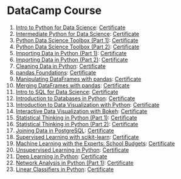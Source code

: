 # DataCamp Course
  
  1. [Intro to Python for Data Science](https://www.datacamp.com/courses/intro-to-python-for-data-science):  [Certificate](https://www.datacamp.com/courses/intro-to-python-for-data-science)
  2. [Intermediate Python for Data Science](https://www.datacamp.com/courses/intermediate-python-for-data-science):  [Certificate](https://www.datacamp.com/statement-of-accomplishment/course/be0c8240514274752994cec99b95cc09135e4767)
  3. [Python Data Science Toolbox (Part 1)](https://www.datacamp.com/courses/python-data-science-toolbox-part-1):  [Certificate](https://www.datacamp.com/statement-of-accomplishment/course/799820a877177a81321cd9f9bf5513bf41dd8e9b)
  4. [Python Data Science Toolbox (Part 2)](https://www.datacamp.com/courses/python-data-science-toolbox-part-2):  [Certificate](https://www.datacamp.com/statement-of-accomplishment/course/daebc68463f8f40db440a7623a1f5f0eae06dfa7)
  5. [Importing Data in Python (Part 1)](https://www.datacamp.com/courses/importing-data-in-python-part-1):  [Certificate](https://www.datacamp.com/statement-of-accomplishment/course/ba3bdd1c20f3a0da1c2de9bfdcce7d68043bc08e)
  6. [Importing Data in Python (Part 2)](https://www.datacamp.com/courses/importing-data-in-python-part-2):  [Certificate](https://www.datacamp.com/statement-of-accomplishment/course/08ae67e17b5650de67f8802381fe5496488ef6c6)
  7. [Cleaning Data in Python](https://www.datacamp.com/courses/cleaning-data-in-python):  [Certificate](https://www.datacamp.com/statement-of-accomplishment/course/77c6bbd78ea68be66364488ab8105b231bff4f3c)
  8. [pandas Foundations](https://www.datacamp.com/courses/pandas-foundations):  [Certificate](https://www.datacamp.com/statement-of-accomplishment/course/599c6490bbc7db2708fafede44863af01aa1b9fb)
  9. [Manipulating DataFrames with pandas](https://www.datacamp.com/courses/manipulating-dataframes-with-pandas):  [Certificate](https://www.datacamp.com/statement-of-accomplishment/course/30a4f9a4dc5d3c6ba7cc8db6ca5de93f7aebd505)
  10. [Merging DataFrames with pandas](https://www.datacamp.com/courses/merging-dataframes-with-pandas):  [Certificate](https://www.datacamp.com/statement-of-accomplishment/course/4a3face15eef24a7d6f2cd2267a79e1818dfc910)
  11. [Intro to SQL for Data Science](https://www.datacamp.com/courses/intro-to-sql-for-data-science):  [Certificate](https://www.datacamp.com/statement-of-accomplishment/course/ffd20a234c574692cd7389682975d97b034eb09d)
  12. [Introduction to Databases in Python](https://www.datacamp.com/courses/introduction-to-relational-databases-in-python):  [Certificate](https://www.datacamp.com/statement-of-accomplishment/course/bbf2e81a6979ce7b1f358cd8fbf7c7fcb8463cc8)
  13. [Introduction to Data Visualization with Python](https://www.datacamp.com/courses/introduction-to-data-visualization-with-python):  [Certificate](https://www.datacamp.com/statement-of-accomplishment/course/de90c4a14f94d9d493037003d60b9d17e05bcaaf)
  14. [Interactive Data Visualization with Bokeh](https://www.datacamp.com/courses/interactive-data-visualization-with-bokeh):  [Certificate](https://www.datacamp.com/statement-of-accomplishment/course/2a6dee24dad2a74ad9a456fe24d4b368a11c5d52)
  15. [Statistical Thinking in Python (Part 1)](https://www.datacamp.com/courses/statistical-thinking-in-python-part-1):  [Certificate](https://www.datacamp.com/statement-of-accomplishment/course/ef612ea3cb73ed274e58af897b853f1635c33e2a)
  16. [Statistical Thinking in Python (Part 2)](https://www.datacamp.com/courses/statistical-thinking-in-python-part-2):  [Certificate](https://www.datacamp.com/statement-of-accomplishment/course/4084a828df35615dd8ba30893a2bd06333da7531)
  17. [Joining Data in PostgreSQL](https://www.datacamp.com/courses/joining-data-in-postgresql):  [Certificate](https://www.datacamp.com/statement-of-accomplishment/course/658210ff2cf6ed0f9f48ba897ca9e2617110351a)
  18. [Supervised Learning with scikit-learn](https://www.datacamp.com/courses/supervised-learning-with-scikit-learn):  [Certificate](https://www.datacamp.com/statement-of-accomplishment/course/47a4859d4b6b50daa04c3aaf8a6abb13d332269d)
  19. [Machine Learning with the Experts: School Budgets](https://www.datacamp.com/courses/machine-learning-with-the-experts-school-budgets):  [Certificate](https://www.datacamp.com/statement-of-accomplishment/course/bb0e3f25ac11159757539bc04d81859bc5bdbe35)
  20. [Unsupervised Learning in Python](https://www.datacamp.com/courses/unsupervised-learning-in-python):  [Certificate](https://www.datacamp.com/statement-of-accomplishment/course/70fbc8d9a13433a55bdbc47dc7eeda4aa6615663)
  21. [Deep Learning in Python](https://www.datacamp.com/courses/deep-learning-in-python):  [Certificate](https://www.datacamp.com/statement-of-accomplishment/course/9c9f35e71fd15a81aaed38ff7510b2403c6c3516)
  22. [Network Analysis in Python (Part 1)](https://www.datacamp.com/courses/network-analysis-in-python-part-1):  [Certificate](https://www.datacamp.com/statement-of-accomplishment/course/a26485076695fe4d42de41c71209aaded8904df6)
  23. [Linear Classifiers in Python](https://www.datacamp.com/courses/linear-classifiers-in-python):  [Certificate](https://www.datacamp.com/statement-of-accomplishment/course/ae70a58e5f662cd4f8284d9b99c411fe46906fb5)
  
